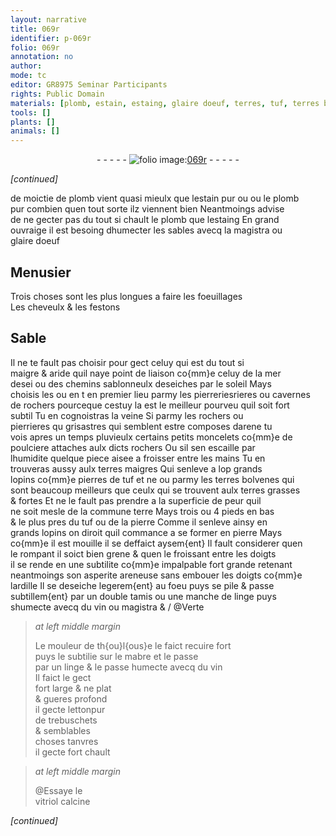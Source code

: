 ```yaml
---
layout: narrative
title: 069r
identifier: p-069r
folio: 069r
annotation: no
author:
mode: tc
editor: GR8975 Seminar Participants
rights: Public Domain
materials: [plomb, estain, estaing, glaire doeuf, terres, tuf, terres bolvenes, terre, ardille, linge, vin, mabre, letton, vitriol]
tools: []
plants: []
animals: []
---
```


<div class="folio" align="center">- - - - - <a href="http://gallica.bnf.fr/ark:/12148/btv1b10500001g/f143.image" target="_blank"><img src="https://cu-mkp.github.io/2017-workshop-edition/assets/photo-icon.png" alt="folio image: " style="display:inline-block; margin-bottom:-3px;"/>069r</a> - - - - - </div>  
 
*[continued]*
  
 de moictie de <span class="m">plomb</span> vient quasi mieulx que l<span class="m">estain</span> pur ou ou le <span class="m">plomb</span><br/> pur combien quen tout sorte ilz viennent bien Neantmoings advise<br/> de ne gecter pas du tout si chault le <span class="m">plomb</span> que l<span class="m">estaing</span> En grand<br/> ouvraige il est besoing dhumecter les sables avecq la magistra ou<br/> <span class="m">glaire doeuf</span>
 
 
  

## <span class="pro">Menusier</span>

 
Trois choses sont les plus longues a faire les foeuillages<br/> Les cheveulx & les festons
 
 
  

## Sable

 
Il ne te fault pas choisir pour gect celuy qui est du tout si<br/> maigre & aride quil naye point de liaison co{mm}e celuy de la mer<br/> desei ou des chemins sablonneulx deseiches par le soleil Mays<br/> choisis les ou en t en premier lieu parmy les pierreriesrieres ou cavernes<br/> de rochers pourceque cestuy la est le meilleur pourveu quil soit fort <br/> subtil Tu en cognoistras la veine Si parmy les rochers ou<br/> pierrieres qu grisastres qui semblent estre composes darene tu<br/> vois apres un temps pluvieulx certains petits moncelets co{mm}e de<br/> poulciere attaches aulx dicts rochers Ou sil sen escaille par<br/> lhumidite quelque piece aisee a froisser entre les mains Tu en<br/> trouveras aussy aulx <span class="m">terres</span> maigres Qui senleve a lop grands<br/> lopins co{mm}e pierres de <span class="m">tuf</span> et ne ou parmy les <span class="m">terres <span class="pl">bolvenes</span></span> qui<br/> sont beaucoup meilleurs que ceulx qui se trouvent aulx <span class="m">terres</span> grasses<br/> & fortes Et ne le fault pas prendre a la superficie de peur quil<br/> ne soit mesle de la commune <span class="m">terre</span> Mays trois ou 4 pieds en bas<br/> & le plus pres du <span class="m">tuf</span> ou de la pierre Comme il senleve ainsy en<br/> grands lopins on diroit quil commance a se former en pierre Mays<br/> co{mm}e il est mouille il se deffaict aysem{ent} Il fault considerer quen<br/> le rompant il soict bien grene & quen le froissant entre les doigts<br/> il se rende en une subtilite co{mm}e impalpable fort grande retenant<br/> neantmoings son asperite areneuse sans embouer les doigts co{mm}e<br/> l<span class="m">ardille</span> Il se deseiche legerem{ent} au foeu puys se pile & passe<br/> subtillem{ent} par un double tamis ou une manche de <span class="m">linge</span> puys<br/> shumecte avecq du <span class="m">vin</span> ou magistra & / @Verte
 
> *at left middle margin*
> 
>   Le <span class="pro">mouleur</span> de <span class="pl">th{ou}l{ous}e</span> le faict recuire fort<br/> puys le subtilie sur le <span class="m">mabre</span> et le passe<br/> par un <span class="m">linge</span> & le passe humecte avecq du <span class="m">vin</span><br/> Il faict le gect<br/> fort large & ne plat<br/> & gueres profond<br/> il gecte <span class="m">letton</span>pur<br/> de trebuschets<br/> & semblables<br/> choses tanvres<br/> il gecte fort chault
 
> *at left middle margin*
> 
>   @Essaye le<br/> <span class="m">vitriol</span> calcine 
 
*[continued]*
 
